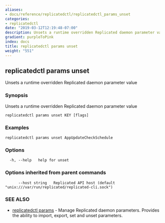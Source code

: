 ```yaml
---
aliases:
- docs/reference/replicatedctl/replicatedctl_params_unset
categories:
- replicatedctl
date: "2019-03-12T12:19:48-07:00"
description: Unsets a runtime overridden Replicated daemon parameter value
gradient: purpleToPink
index: docs
title: replicatedctl params unset
weight: "551"
---
```


## replicatedctl params unset

Unsets a runtime overridden Replicated daemon parameter value

### Synopsis

Unsets a runtime overridden Replicated daemon parameter value

```
replicatedctl params unset KEY [flags]
```

### Examples

```
replicatedctl params unset AppUpdateCheckSchedule
```

### Options

```
  -h, --help   help for unset
```

### Options inherited from parent commands

```
      --host string   Replicated API host (default "unix:///var/run/replicated/replicated-cli.sock")
```

### SEE ALSO

* [replicatedctl params](/api/replicatedctl/replicatedctl_params/)	 - Manage Replicated daemon parameters. Provides the ability to import, export, set and unset parameters.


